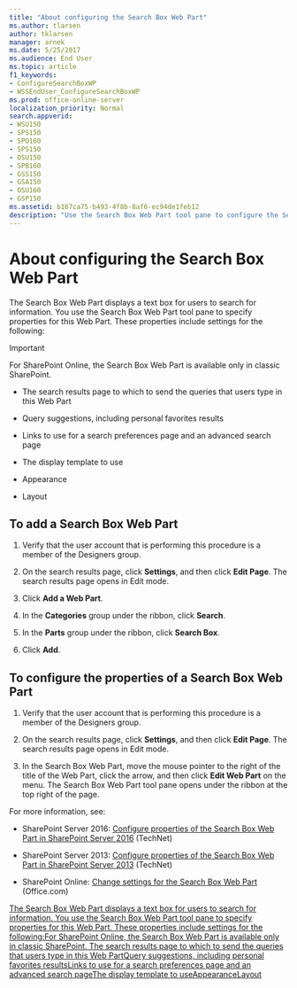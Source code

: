 ```yaml
---
title: "About configuring the Search Box Web Part"
ms.author: tlarsen
author: tklarsen
manager: arnek
ms.date: 5/25/2017
ms.audience: End User
ms.topic: article
f1_keywords:
- ConfigureSearchBoxWP
- WSSEndUser_ConfigureSearchBoxWP
ms.prod: office-online-server
localization_priority: Normal
search.appverid:
- WSU150
- SPS150
- SPO160
- SPS150
- OSU150
- SPB160
- GSS150
- GSA150
- OSU160
- GSP150
ms.assetid: b167ca75-b493-4f8b-8af6-ec94de1feb12
description: "Use the Search Box Web Part tool pane to configure the Search Box Web Part in SharePoint 2013."
---
```


# About configuring the Search Box Web Part

The Search Box Web Part displays a text box for users to search for information. You use the Search Box Web Part tool pane to specify properties for this Web Part. These properties include settings for the following:
  
> [!IMPORTANT]
> For SharePoint Online, the Search Box Web Part is available only in classic SharePoint. 
  
- The search results page to which to send the queries that users type in this Web Part
    
- Query suggestions, including personal favorites results
    
- Links to use for a search preferences page and an advanced search page
    
- The display template to use
    
- Appearance
    
- Layout
    
## To add a Search Box Web Part
<a name="__top"> </a>

1. Verify that the user account that is performing this procedure is a member of the Designers group.
    
2. On the search results page, click **Settings**, and then click **Edit Page**. The search results page opens in Edit mode.
    
3. Click **Add a Web Part**.
    
4. In the **Categories** group under the ribbon, click **Search**.
    
5. In the **Parts** group under the ribbon, click **Search Box**.
    
6. Click **Add**.
    
## To configure the properties of a Search Box Web Part
<a name="__top"> </a>

1. Verify that the user account that is performing this procedure is a member of the Designers group.
    
2. On the search results page, click **Settings**, and then click **Edit Page**. The search results page opens in Edit mode.
    
3. In the Search Box Web Part, move the mouse pointer to the right of the title of the Web Part, click the arrow, and then click **Edit Web Part** on the menu. The Search Box Web Part tool pane opens under the ribbon at the top right of the page. 
    
For more information, see:
  
- SharePoint Server 2016: [Configure properties of the Search Box Web Part in SharePoint Server 2016](https://technet.microsoft.com/en-us/library/gg576963%28v=office.16%29.aspx) (TechNet) 
    
- SharePoint Server 2013: [Configure properties of the Search Box Web Part in SharePoint Server 2013](https://technet.microsoft.com/library/gg576963.aspx) (TechNet) 
    
- SharePoint Online: [Change settings for the Search Box Web Part](the-search-box-web-part.md) (Office.com) 
    
[The Search Box Web Part displays a text box for users to search for information. You use the Search Box Web Part tool pane to specify properties for this Web Part. These properties include settings for the following:For SharePoint Online, the Search Box Web Part is available only in classic SharePoint. The search results page to which to send the queries that users type in this Web PartQuery suggestions, including personal favorites resultsLinks to use for a search preferences page and an advanced search pageThe display template to useAppearanceLayout](about-configuring-the-search-box-web-part.md#__top)
  


